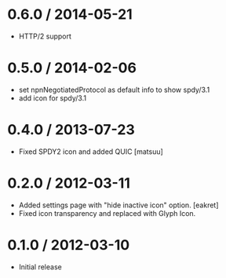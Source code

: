 
0.6.0 / 2014-05-21
==================

 * HTTP/2 support

0.5.0 / 2014-02-06
==================

 * set npnNegotiatedProtocol as default info to show spdy/3.1
 * add icon for spdy/3.1

0.4.0 / 2013-07-23
==================

  * Fixed SPDY2 icon and added QUIC [matsuu]

0.2.0 / 2012-03-11
==================

  * Added settings page with "hide inactive icon" option. [eakret]
  * Fixed icon transparency and replaced with Glyph Icon.

0.1.0 / 2012-03-10
==================

  * Initial release
